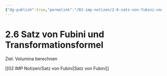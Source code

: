 ```yaml
---
{"dg-publish":true,"permalink":"/02-imp-notizen/2-6-satz-von-fubini-und-transformationsformel/"}
---
```


# 2.6 Satz von Fubini und Transformationsformel
Ziel: Volumina berechnen

[[02 IMP Notizen/Satz von Fubini\|Satz von Fubini]]